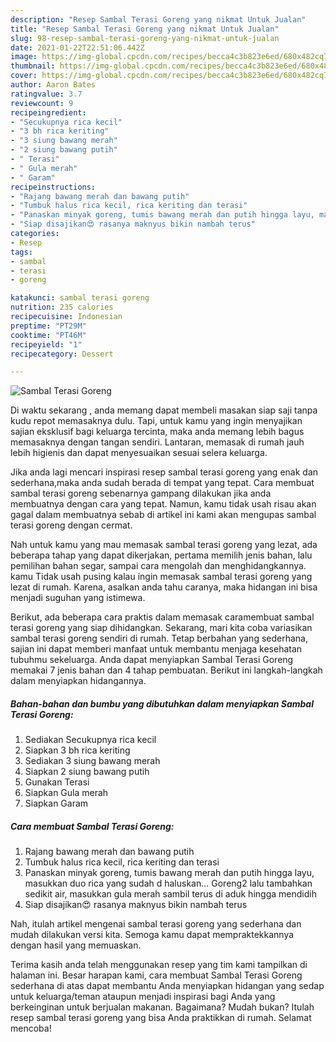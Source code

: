 ```yaml
---
description: "Resep Sambal Terasi Goreng yang nikmat Untuk Jualan"
title: "Resep Sambal Terasi Goreng yang nikmat Untuk Jualan"
slug: 98-resep-sambal-terasi-goreng-yang-nikmat-untuk-jualan
date: 2021-01-22T22:51:06.442Z
image: https://img-global.cpcdn.com/recipes/becca4c3b823e6ed/680x482cq70/sambal-terasi-goreng-foto-resep-utama.jpg
thumbnail: https://img-global.cpcdn.com/recipes/becca4c3b823e6ed/680x482cq70/sambal-terasi-goreng-foto-resep-utama.jpg
cover: https://img-global.cpcdn.com/recipes/becca4c3b823e6ed/680x482cq70/sambal-terasi-goreng-foto-resep-utama.jpg
author: Aaron Bates
ratingvalue: 3.7
reviewcount: 9
recipeingredient:
- "Secukupnya rica kecil"
- "3 bh rica keriting"
- "3 siung bawang merah"
- "2 siung bawang putih"
- " Terasi"
- " Gula merah"
- " Garam"
recipeinstructions:
- "Rajang bawang merah dan bawang putih"
- "Tumbuk halus rica kecil, rica keriting dan terasi"
- "Panaskan minyak goreng, tumis bawang merah dan putih hingga layu, masukkan duo rica yang sudah d haluskan... Goreng2 lalu tambahkan sedikit air, masukkan gula merah sambil terus di aduk hingga mendidih"
- "Siap disajikan😍 rasanya maknyus bikin nambah terus"
categories:
- Resep
tags:
- sambal
- terasi
- goreng

katakunci: sambal terasi goreng 
nutrition: 235 calories
recipecuisine: Indonesian
preptime: "PT29M"
cooktime: "PT46M"
recipeyield: "1"
recipecategory: Dessert

---
```



![Sambal Terasi Goreng](https://img-global.cpcdn.com/recipes/becca4c3b823e6ed/680x482cq70/sambal-terasi-goreng-foto-resep-utama.jpg)

Di waktu  sekarang , anda memang dapat membeli masakan siap saji tanpa kudu repot memasaknya dulu. Tapi, untuk kamu yang ingin menyajikan sajian eksklusif bagi keluarga tercinta, maka anda memang lebih bagus memasaknya dengan tangan sendiri. Lantaran, memasak di rumah jauh lebih higienis dan dapat menyesuaikan sesuai selera keluarga.

Jika anda lagi mencari inspirasi resep sambal terasi goreng yang enak dan sederhana,maka anda sudah berada di tempat yang tepat. Cara membuat sambal terasi goreng  sebenarnya gampang dilakukan jika anda membuatnya dengan cara yang tepat. Namun, kamu tidak usah risau akan gagal dalam membuatnya 
sebab di artikel ini kami akan mengupas sambal terasi goreng dengan cermat.  



Nah untuk kamu yang mau memasak sambal terasi goreng yang lezat, ada beberapa tahap yang dapat dikerjakan, pertama memilih jenis bahan, lalu pemilihan bahan segar, sampai cara mengolah dan menghidangkannya. kamu Tidak usah pusing kalau ingin memasak sambal terasi goreng yang lezat di rumah. Karena, asalkan anda  tahu caranya, maka hidangan ini bisa menjadi suguhan yang istimewa.

Berikut, ada beberapa cara praktis  dalam memasak caramembuat sambal terasi goreng yang siap dihidangkan. Sekarang, mari kita coba variasikan sambal terasi goreng sendiri di rumah. Tetap berbahan yang sederhana, sajian ini dapat memberi manfaat untuk membantu menjaga kesehatan tubuhmu sekeluarga. Anda dapat menyiapkan Sambal Terasi Goreng memakai 7 jenis bahan dan 4 tahap pembuatan. Berikut ini langkah-langkah dalam menyiapkan hidangannya.

<!--inarticleads1-->

##### Bahan-bahan dan bumbu yang dibutuhkan dalam menyiapkan Sambal Terasi Goreng:

1. Sediakan Secukupnya rica kecil
1. Siapkan 3 bh rica keriting
1. Sediakan 3 siung bawang merah
1. Siapkan 2 siung bawang putih
1. Gunakan  Terasi
1. Siapkan  Gula merah
1. Siapkan  Garam




<!--inarticleads2-->

##### Cara membuat Sambal Terasi Goreng:

1. Rajang bawang merah dan bawang putih
1. Tumbuk halus rica kecil, rica keriting dan terasi
1. Panaskan minyak goreng, tumis bawang merah dan putih hingga layu, masukkan duo rica yang sudah d haluskan... Goreng2 lalu tambahkan sedikit air, masukkan gula merah sambil terus di aduk hingga mendidih
1. Siap disajikan😍 rasanya maknyus bikin nambah terus




Nah, itulah artikel mengenai  sambal terasi goreng  yang sederhana dan mudah dilakukan versi kita. Semoga kamu dapat mempraktekkannya dengan hasil yang memuaskan. 

Terima kasih anda telah menggunakan resep yang tim kami tampilkan di halaman ini. Besar harapan kami, cara membuat  Sambal Terasi Goreng sederhana di atas dapat membantu Anda menyiapkan hidangan yang sedap untuk keluarga/teman ataupun menjadi inspirasi bagi Anda yang berkeinginan untuk berjualan makanan. Bagaimana? Mudah bukan? Itulah resep sambal terasi goreng yang bisa Anda praktikkan di rumah. Selamat mencoba!


